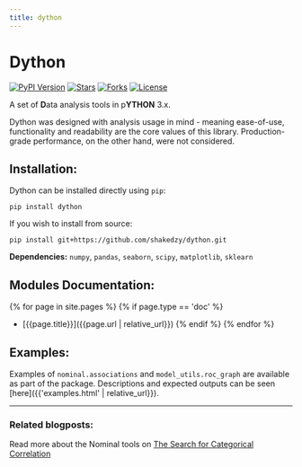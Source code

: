 ```yaml
---
title: dython
---
```


# Dython

[![PyPI Version](https://img.shields.io/pypi/v/dython?style=for-the-badge)](https://pypi.org/project/dython/)
[![Stars](https://img.shields.io/github/stars/shakedzy/dython?style=for-the-badge)](https://github.com/shakedzy/dython)
[![Forks](https://img.shields.io/github/forks/shakedzy/dython?style=for-the-badge)](https://github.com/shakedzy/dython)
[![License](https://img.shields.io/pypi/l/dython?style=for-the-badge)](https://github.com/shakedzy/dython/blob/master/LICENSE)

A set of **D**ata analysis tools in p**YTHON** 3.x.

Dython was designed with analysis usage in mind - meaning ease-of-use, functionality and readability are the core 
values of this library. Production-grade performance, on the other hand, were not considered.

## Installation:
Dython can be installed directly using `pip`:
```
pip install dython
```
If you wish to install from source:
```
pip install git+https://github.com/shakedzy/dython.git
```

**Dependencies:** `numpy`, `pandas`, `seaborn`, `scipy`, `matplotlib`, `sklearn`

## Modules Documentation:

{% for page in site.pages %}
  {% if page.type == 'doc' %}
* [{{page.title}}]({{page.url | relative_url}})
  {% endif %}
{% endfor %}

## Examples:
Examples of `nominal.associations` and `model_utils.roc_graph` are available as part of the package. 
Descriptions and expected outputs can be seen [here]({{'examples.html' | relative_url}}).

-------------

### Related blogposts:
Read more about the Nominal tools on [The Search for Categorical Correlation](https://medium.com/@shakedzy/the-search-for-categorical-correlation-a1cf7f1888c9)
